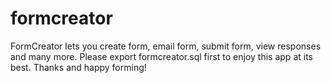 # formcreator
FormCreator lets you create form, email form, submit form, view responses and many more.
Please export formcreator.sql first to enjoy this app at its best.
Thanks and happy forming!
